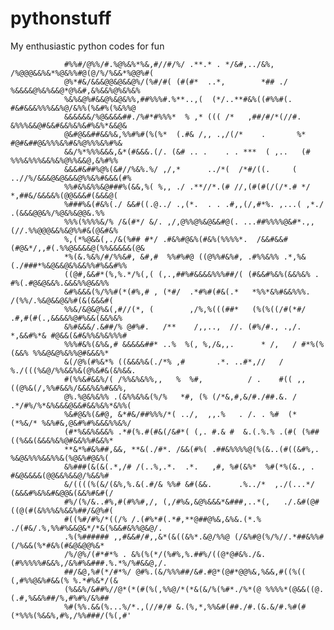 # pythonstuff
My enthusiastic python codes for fun

                #%%#/@%%/#.%@%&%*%&,#//#/%/ .**.* . */&#,../&%, /%@@@&&%&*%@&%%#@(@/%/%&&*%@@%#(
                @%*#&/&&&@@&@&&@%/(%#/#( (#(#*  ..*,        *## ./ %&&&&@%&%&&@*@%&#,&%&&%@%&%&%
                %&%&@%#&&@%&@&%%,##%%%#.%**..,(  (*/..**#&%((#%%#(. #&#&&&%%%&&%@/&%%(%&#%(%&%%@
                &&&&&&/%@&&&&##./%#*#%%%*  % ,* ((( /*   ,##/#/*(//#. &%%%&&@#&&#&&%&%&#%&%*&&@&
                @&#@&&##&&%&,%%#%#(%(%*  (.#& /,, .,/(/*    .       %* #@#&##@&%%%&%#&%@%%%&%#%&
                &&/%*%%%&&&,&*(#&&&.(/. (&# .. .    . . ***  ( ,..   (# %%%&%%%&&%&%@%%&&@,&%#%%
                &&&#&##%@%(&#//%&%.%/ ,/,*      ../*(  /*#/((.     ( ..//%/&&&@&@&&&@%%&%#&&&(#%
                %%#&%&%%&@###%(&&,%( %,, ./ .**//*.(# //,(#(#(/(/*.# */ *,##&/&&&&%(@@&&&#(&&&@(
                %###%&(#&%(./ &&#((.@../ .,(*.  . . .#,,(/,#*%. ,...( ,*./ .(&&&@@&%/%@&%&@@&.%%
                %%%(%%%%&/% /&(#*/ &/. ,/,@%%@%&@&&#@(. ...##%%%%@&#*.,,(//.%%@@@&&%&@%%#&(@&#&%
                %,(*%@&&(,./&(%## #*/ .#&%#@&%(#&%(%%%%*.  /&&#&&#(#@&*/,,#(.%%@&&&&@(%%&&&&&(@&
                *%(&.%&%/#/%%&#, &#,#  %%#%#@ ((@%%#&%#, .#%%&%% .*,%&(./###*%&@&&@&%&&%%#%&&#%%
                ((@#,&&#*(%,%.*/%(,( (,.,##%#&&&&%%%##/( (#&&#%&%(&&%&% . #%(.#@&@&&%.&&&%%@&&%%
                &#%&&&(%/%%#(*(#%,# , (*#/  .*#%#(#&(.*   *%%*&%#&&%%%.  /(%%/.%&@&&@&%#(&(&&&#(
                %%&/&@&@%&(,#//(*, (        ,/%,%(((##*   (%(%((/#(*#/ .#,#(#(.,&&&&%@#%&&(&&%&%
                &%#&&&/.&##/% @#%#.   /**    /,,..,  //. (#%/#., .,/. *,&&#%*& #@&&(&#&%%&%&%%%#
                %%%#&%(&%&,# &&&&&##* ..%  %(, %,/&,,.      * /,   / #*%(%(&&% %%&@&@%&%%@#&&&%*
                &(/@%(#%&*% ((&&&%&(./*% ,#       .*. ..#*,//   /   %./(((%&@/%%&&%&(@%&#&(&%&&.
                #(%%&#&&%/( /%%&%&%%,,   %  %#,          / .    #(( ,,((@%&(/,%%#&&%/&&&%&%#&&%,
                @%.%@&%&%% .(&%%&%&(%/%   *#, (% (/*&,#,&/#./##.&. / .*/#%/%*&%&&&@&&#&&%&%*&%%(
                %&#@&%(&#@, &*#&/##%%%/*( ../,  ,,.%   . /. . %#  (* (*%&/* %&%#&,@&#%#%&&&%%&%/
                (#*%&&%&&&% .*#(%.#(#&(/&#*( (,. #.& #  &.(.%.% .(#( (%##((%&&(&&&%&%@#&&%%#&&%*
                **&*%#&%##,&&, **&(./#*. /&&(#%( .##&%%%%@(%(&..(#((&#%,. %&@&%%%&&%%&(%@&%#@&%(
                &%###(&(&(.*,/# /(..%,.*.  .*.   ,#, %#(&%*  %#(*%(&., . #&@&&&&(@@&&%&&@/%&&%#
                &/((((%(&/(&%,%.&(.#/& %%# &#(&&.      .%../*  ,./(...*/ (&&&#%&%&#&@@&(&&%#&#(/
                #%/(%/&..#%,#(#%%#,/, (,/#%&,&@%&&&*&###,..*(,   ./.&#(@#((@(#(&%%%&%&&%##/&@%#(
                #((%#/#%/*((/% /.(#%*#(.*#,**@##@%&,&%&.(*.%  ./(#&/.%,%%#%&&@&*/*&(%&&#&%%@&@/.
                .%(%###### ,,#&&#/#,,&*(&((&%*.&@/%%@ (/&%#@(%/%//.*##&%%#(/%&&(%*#&%(#&@&@@%&* 
                /%/@%/(#*#*% . &%(%(*/(%#%,%.##%/((@*@#&%./&.(#%%%%%#&&%,/&%#%&###.%.*%/%#&&@,/.
                ##/&@,%#(*/#*%/ @#%.(&/%%%##/&#.#@*(@#*@@%&,%&&,#((%((  (,#%%@&%#&&(% %.*#%&*/(&
                (%&&%/&##%//@*(*(#(%(,%%@/*(*&(&/%(%#*./%*(@ %%%%*(@&&((@.(.#,%&&%##/%,#%#%/&%##
                %#(%%.&&(%...%/*.,(//#/# &.(%,*,%%&#(##./#.(&.&/#.%#(#(*%%%(%&&%,#%,/%%###/(%(,#'